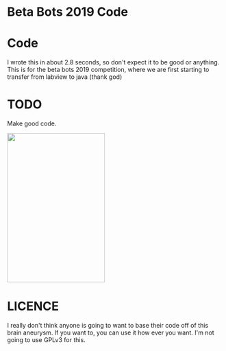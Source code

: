 # Beta Bots 2019 Code

# Code
I wrote this in about 2.8 seconds, so don't expect it to be good or anything. This is for the beta bots 2019 competition, where we are first starting to transfer from labview to java (thank god)

# TODO
Make good code.

<img src="https://imgs.xkcd.com/comics/good_code.png" width="228" height="348" />

# LICENCE
I really don't think anyone is going to want to base their code off of this brain aneurysm.
If you want to, you can use it how ever you want. I'm not going to use GPLv3 for this.